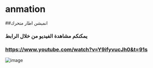 # anmation
##انميشن اطار متحرك
### يمكنكم مشاهدة الفيديو من خلال الرابط


### https://www.youtube.com/watch?v=Y9ifyvucJh0&t=91s 

![image](https://user-images.githubusercontent.com/100274105/155285545-8274e90a-4235-4c51-9874-31bff3fc1c9f.png)



